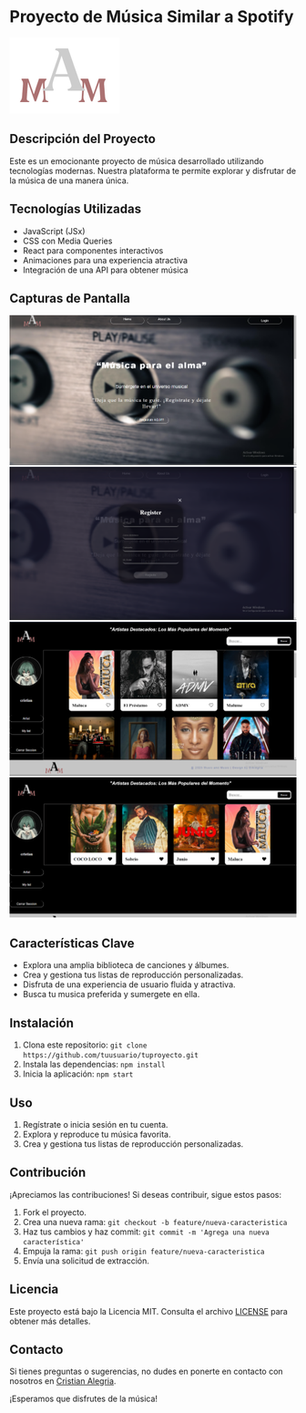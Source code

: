 # Proyecto de Música Similar a Spotify

![Logo del Proyecto](./src/images/Logo%20pagina.png)

## Descripción del Proyecto
Este es un emocionante proyecto de música desarrollado utilizando tecnologías modernas. Nuestra plataforma te permite explorar y disfrutar de la música de una manera única.

## Tecnologías Utilizadas
- JavaScript (JSx)
- CSS con Media Queries
- React para componentes interactivos
- Animaciones para una experiencia atractiva
- Integración de una API para obtener música

## Capturas de Pantalla
![Página de Inicio](./src/images/imagen-inicio.png)
![Registrate](./src/images/Registrate.png)
![Explorar Música](./src/images/Busqueda-music.png)
![Crea tu propia lista personalizada](./src/images/myList.png)

## Características Clave
- Explora una amplia biblioteca de canciones y álbumes.
- Crea y gestiona tus listas de reproducción personalizadas.
- Disfruta de una experiencia de usuario fluida y atractiva.
- Busca tu musica preferida y sumergete en ella.

## Instalación
1. Clona este repositorio: `git clone https://github.com/tuusuario/tuproyecto.git`
2. Instala las dependencias: `npm install`
3. Inicia la aplicación: `npm start`

## Uso
1. Regístrate o inicia sesión en tu cuenta.
2. Explora y reproduce tu música favorita.
3. Crea y gestiona tus listas de reproducción personalizadas.

## Contribución
¡Apreciamos las contribuciones! Si deseas contribuir, sigue estos pasos:
1. Fork el proyecto.
2. Crea una nueva rama: `git checkout -b feature/nueva-caracteristica`
3. Haz tus cambios y haz commit: `git commit -m 'Agrega una nueva característica'`
4. Empuja la rama: `git push origin feature/nueva-caracteristica`
5. Envía una solicitud de extracción.

## Licencia
Este proyecto está bajo la Licencia MIT. Consulta el archivo [LICENSE](LICENSE) para obtener más detalles.

## Contacto
Si tienes preguntas o sugerencias, no dudes en ponerte en contacto con nosotros en [Cristian Alegria](abrahama.32v@gmail.com).

¡Esperamos que disfrutes de la música!
